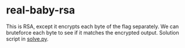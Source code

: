 # real-baby-rsa

This is RSA, except it encrypts each byte of the flag separately.
We can bruteforce each byte to see if it matches the encrypted output.
Solution script in [solve.py](solve.py).
